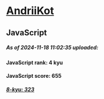 # [AndriiKot](https://www.codewars.com/users/AndriiKot) 

## JavaScript

##### As of 2024-11-18 11:02:35 uploaded:

#### JavaScript rank: 4 kyu

#### JavaScript score: 655

##### [8-kyu: 323](https://github.com/AndriiKot/JavaScript__CodeWars/tree/main/kyu-8)

